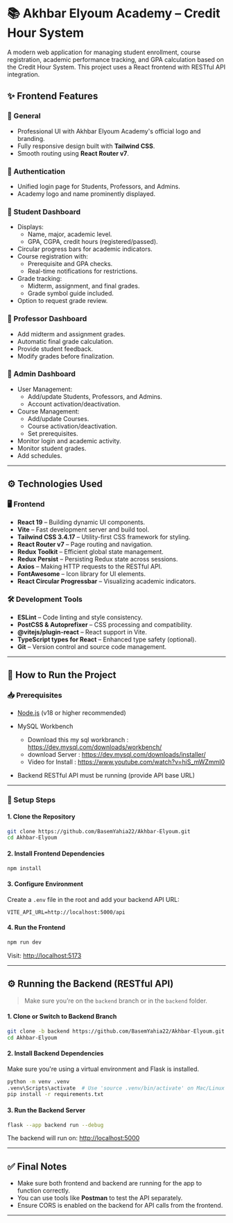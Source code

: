 
# 📚 Akhbar Elyoum Academy – Credit Hour System

A modern web application for managing student enrollment, course registration, academic performance tracking, and GPA calculation based on the Credit Hour System. This project uses a React frontend with RESTful API integration.

## ✨ Frontend Features

### 🔹 General
- Professional UI with Akhbar Elyoum Academy's official logo and branding.
- Fully responsive design built with **Tailwind CSS**.
- Smooth routing using **React Router v7**.

### 🔹 Authentication
- Unified login page for Students, Professors, and Admins.
- Academy logo and name prominently displayed.

### 🔹 Student Dashboard
- Displays:
  - Name, major, academic level.
  - GPA, CGPA, credit hours (registered/passed).
- Circular progress bars for academic indicators.
- Course registration with:
  - Prerequisite and GPA checks.
  - Real-time notifications for restrictions.
- Grade tracking:
  - Midterm, assignment, and final grades.
  - Grade symbol guide included.
- Option to request grade review.

### 🔹 Professor Dashboard
- Add midterm and assignment grades.
- Automatic final grade calculation.
- Provide student feedback.
- Modify grades before finalization.

### 🔹 Admin Dashboard
- User Management:
  - Add/update Students, Professors, and Admins.
  - Account activation/deactivation.
- Course Management:
  - Add/update Courses.
  - Course activation/deactivation.
  - Set prerequisites.
- Monitor login and academic activity.
- Monitor student grades.
- Add schedules.

---

## ⚙️ Technologies Used

### 🖥 Frontend
- **React 19** – Building dynamic UI components.
- **Vite** – Fast development server and build tool.
- **Tailwind CSS 3.4.17** – Utility-first CSS framework for styling.
- **React Router v7** – Page routing and navigation.
- **Redux Toolkit** – Efficient global state management.
- **Redux Persist** – Persisting Redux state across sessions.
- **Axios** – Making HTTP requests to the RESTful API.
- **FontAwesome** – Icon library for UI elements.
- **React Circular Progressbar** – Visualizing academic indicators.

### 🛠 Development Tools
- **ESLint** – Code linting and style consistency.
- **PostCSS & Autoprefixer** – CSS processing and compatibility.
- **@vitejs/plugin-react** – React support in Vite.
- **TypeScript types for React** – Enhanced type safety (optional).
- **Git** – Version control and source code management.

---

## 🚀 How to Run the Project

### 📥 Prerequisites
- [Node.js](https://nodejs.org/) (v18 or higher recommended)
- MySQL Workbench
  * Download this my sql workbranch : https://dev.mysql.com/downloads/workbench/
  * download Server : https://dev.mysql.com/downloads/installer/
  * Video for Install : https://www.youtube.com/watch?v=hiS_mWZmmI0

- Backend RESTful API must be running (provide API base URL)

---

### 🔧 Setup Steps

#### 1. Clone the Repository

```bash
git clone https://github.com/BasemYahia22/Akhbar-Elyoum.git
cd Akhbar-Elyoum
```

#### 2. Install Frontend Dependencies

```bash
npm install
```

#### 3. Configure Environment

Create a `.env` file in the root and add your backend API URL:

```env
VITE_API_URL=http://localhost:5000/api
```

#### 4. Run the Frontend

```bash
npm run dev
```

Visit: [http://localhost:5173](http://localhost:5173)

---

## ⚙️ Running the Backend (RESTful API)

> Make sure you’re on the `backend` branch or in the `backend` folder.

#### 1. Clone or Switch to Backend Branch

```bash
git clone -b backend https://github.com/BasemYahia22/Akhbar-Elyoum.git
cd Akhbar-Elyoum
```

#### 2. Install Backend Dependencies

Make sure you're using a virtual environment and Flask is installed.

```bash
python -m venv .venv
.venv\Scripts\activate  # Use 'source .venv/bin/activate' on Mac/Linux
pip install -r requirements.txt
```

#### 3. Run the Backend Server

```bash
flask --app backend run --debug
```

The backend will run on: [http://localhost:5000](http://localhost:5000)

---

## ✅ Final Notes

- Make sure both frontend and backend are running for the app to function correctly.
- You can use tools like **Postman** to test the API separately.
- Ensure CORS is enabled on the backend for API calls from the frontend.

---
